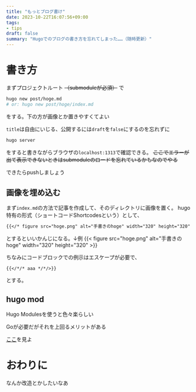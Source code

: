 ```yaml
---
title: "もっとブログ書け"
date: 2023-10-22T16:07:56+09:00
tags:
- tips
draft: false
summary: "Hugoでのブログの書き方を忘れてしまった……（随時更新）"
---
```


# 書き方

まずプロジェクトルート ~~（submoduleが必須）~~ で
```bash
hugo new post/hoge.md
# or: hugo new post/hoge/index.md
```
をする。下の方が画像とか置きやすくてよい

`title`は自由にいじる、公開するには`draft`を`false`にするのを忘れずに

```bash
hugo server
```
をすると書きながらブラウザの`localhost:1313`で確認できる。 ~~ここでエラーが出て表示できないときはsubmoduleのロードを忘れているかもなのでやる~~

できたらpushしましょう

## 画像を埋め込む

まず`index.md`の方法で記事を作成して、そのディレクトリに画像を置く。
hugo特有の形式（ショートコードShortcodesという）として、
```md
{{</* figure src="hoge.png" alt="手書きのhoge" width="320" height="320" */>}}
```
とするといいかんじになる。↓例
{{< figure src="hoge.png" alt="手書きのhoge" width="320" height="320" >}}

ちなみにコードブロックでの例示はエスケープが必要で、
```
{{</*/* aaa */*/>}}
```
とする。

## hugo mod

Hugo Modulesを使うと色々楽らしい

Goが必要だがそれを上回るメリットがある

[ここ](https://maku77.github.io/p/bqar8o6/)を見よ

# おわりに

なんか改造とかしたいなあ
